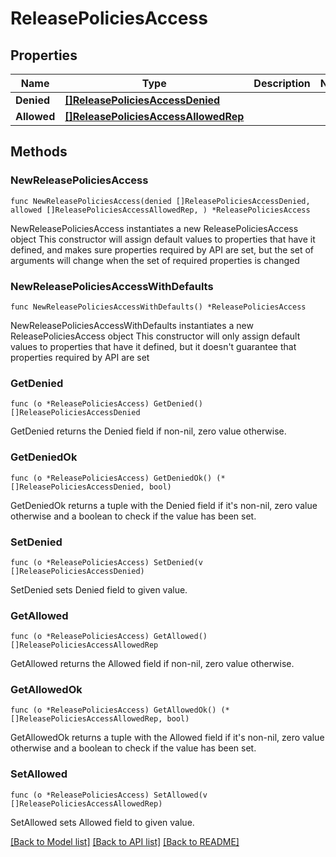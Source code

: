 # ReleasePoliciesAccess

## Properties

Name | Type | Description | Notes
------------ | ------------- | ------------- | -------------
**Denied** | [**[]ReleasePoliciesAccessDenied**](ReleasePoliciesAccessDenied.md) |  | 
**Allowed** | [**[]ReleasePoliciesAccessAllowedRep**](ReleasePoliciesAccessAllowedRep.md) |  | 

## Methods

### NewReleasePoliciesAccess

`func NewReleasePoliciesAccess(denied []ReleasePoliciesAccessDenied, allowed []ReleasePoliciesAccessAllowedRep, ) *ReleasePoliciesAccess`

NewReleasePoliciesAccess instantiates a new ReleasePoliciesAccess object
This constructor will assign default values to properties that have it defined,
and makes sure properties required by API are set, but the set of arguments
will change when the set of required properties is changed

### NewReleasePoliciesAccessWithDefaults

`func NewReleasePoliciesAccessWithDefaults() *ReleasePoliciesAccess`

NewReleasePoliciesAccessWithDefaults instantiates a new ReleasePoliciesAccess object
This constructor will only assign default values to properties that have it defined,
but it doesn't guarantee that properties required by API are set

### GetDenied

`func (o *ReleasePoliciesAccess) GetDenied() []ReleasePoliciesAccessDenied`

GetDenied returns the Denied field if non-nil, zero value otherwise.

### GetDeniedOk

`func (o *ReleasePoliciesAccess) GetDeniedOk() (*[]ReleasePoliciesAccessDenied, bool)`

GetDeniedOk returns a tuple with the Denied field if it's non-nil, zero value otherwise
and a boolean to check if the value has been set.

### SetDenied

`func (o *ReleasePoliciesAccess) SetDenied(v []ReleasePoliciesAccessDenied)`

SetDenied sets Denied field to given value.


### GetAllowed

`func (o *ReleasePoliciesAccess) GetAllowed() []ReleasePoliciesAccessAllowedRep`

GetAllowed returns the Allowed field if non-nil, zero value otherwise.

### GetAllowedOk

`func (o *ReleasePoliciesAccess) GetAllowedOk() (*[]ReleasePoliciesAccessAllowedRep, bool)`

GetAllowedOk returns a tuple with the Allowed field if it's non-nil, zero value otherwise
and a boolean to check if the value has been set.

### SetAllowed

`func (o *ReleasePoliciesAccess) SetAllowed(v []ReleasePoliciesAccessAllowedRep)`

SetAllowed sets Allowed field to given value.



[[Back to Model list]](../README.md#documentation-for-models) [[Back to API list]](../README.md#documentation-for-api-endpoints) [[Back to README]](../README.md)



